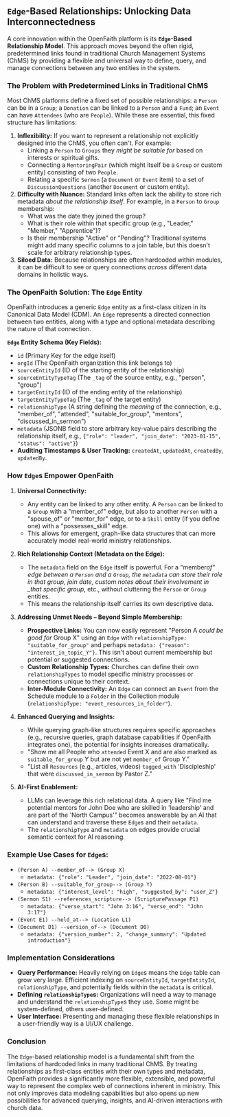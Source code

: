 ## `Edge`-Based Relationships: Unlocking Data Interconnectedness

A core innovation within the OpenFaith platform is its **`Edge`-Based Relationship Model**. This approach moves beyond the often rigid, predetermined links found in traditional Church Management Systems (ChMS) by providing a flexible and universal way to define, query, and manage connections between any two entities in the system.

### The Problem with Predetermined Links in Traditional ChMS

Most ChMS platforms define a fixed set of possible relationships: a `Person` can be in a `Group`; a `Donation` can be linked to a `Person` and a `Fund`; an `Event` can have `Attendees` (who are `People`). While these are essential, this fixed structure has limitations:

1.  **Inflexibility:** If you want to represent a relationship not explicitly designed into the ChMS, you often can't. For example:
    - Linking a `Person` to `Groups` they _might be suitable for_ based on interests or spiritual gifts.
    - Connecting a `MentoringPair` (which might itself be a `Group` or custom entity) consisting of two `People`.
    - Relating a specific `Sermon` (a `Document` or `Event` item) to a set of `DiscussionQuestions` (another `Document` or custom entity).
2.  **Difficulty with Nuance:** Standard links often lack the ability to store rich metadata _about the relationship itself_. For example, in a `Person` to `Group` membership:
    - What was the date they joined the group?
    - What is their role within that specific group (e.g., "Leader," "Member," "Apprentice")?
    - Is their membership "Active" or "Pending"?
      Traditional systems might add many specific columns to a join table, but this doesn't scale for arbitrary relationship types.
3.  **Siloed Data:** Because relationships are often hardcoded within modules, it can be difficult to see or query connections _across_ different data domains in holistic ways.

### The OpenFaith Solution: The `Edge` Entity

OpenFaith introduces a generic `Edge` entity as a first-class citizen in its Canonical Data Model (CDM). An `Edge` represents a directed connection between two entities, along with a type and optional metadata describing the nature of that connection.

**`Edge` Entity Schema (Key Fields):**

- `id` (Primary Key for the edge itself)
- `orgId` (The OpenFaith organization this link belongs to)
- `sourceEntityId` (ID of the starting entity of the relationship)
- `sourceEntityTypeTag` (The `_tag` of the source entity, e.g., "person", "group")
- `targetEntityId` (ID of the ending entity of the relationship)
- `targetEntityTypeTag` (The `_tag` of the target entity)
- `relationshipType` (A string defining the _meaning_ of the connection, e.g., "member_of", "attended", "suitable_for_group", "mentors", "discussed_in_sermon")
- `metadata` (JSONB field to store arbitrary key-value pairs describing the relationship itself, e.g., `{"role": "leader", "join_date": "2023-01-15", "status": "active"}`)
- **Auditing Timestamps & User Tracking:** `createdAt`, `updatedAt`, `createdBy`, `updatedBy`.

### How `Edge`s Empower OpenFaith

1.  **Universal Connectivity:**

    - Any entity can be linked to any other entity. A `Person` can be linked to a `Group` with a "member_of" edge, but also to another `Person` with a "spouse_of" or "mentor_for" edge, or to a `Skill` entity (if you define one) with a "possesses_skill" edge.
    - This allows for emergent, graph-like data structures that can more accurately model real-world ministry relationships.

2.  **Rich Relationship Context (Metadata on the Edge):**

    - The `metadata` field on the `Edge` itself is powerful. For a "member*of" edge between a `Person` and a `Group`, the `metadata` can store their role in that group, join date, custom notes about their involvement in \_that specific group*, etc., without cluttering the `Person` or `Group` entities.
    - This means the relationship itself carries its own descriptive data.

3.  **Addressing Unmet Needs – Beyond Simple Membership:**

    - **Prospective Links:** You can now easily represent "Person A _could be good for_ Group X" using an `Edge` with `relationshipType: "suitable_for_group"` and perhaps `metadata: {"reason": "interest_in_topic_Y"}`. This isn't about current membership but potential or suggested connections.
    - **Custom Relationship Types:** Churches can define their own `relationshipTypes` to model specific ministry processes or connections unique to their context.
    - **Inter-Module Connectivity:** An `Edge` can connect an `Event` from the Schedule module to a `Folder` in the Collection module (`relationshipType: "event_resources_in_folder"`).

4.  **Enhanced Querying and Insights:**

    - While querying graph-like structures requires specific approaches (e.g., recursive queries, graph database capabilities if OpenFaith integrates one), the potential for insights increases dramatically.
    - "Show me all People who `attended` Event X and are also marked as `suitable_for_group` Y but are not yet `member_of` Group Y."
    - "List all `Resources` (e.g., articles, videos) `tagged_with` 'Discipleship' that were `discussed_in_sermon` by Pastor Z."

5.  **AI-First Enablement:**
    - LLMs can leverage this rich relational data. A query like "Find me potential mentors for John Doe who are skilled in 'leadership' and are part of the 'North Campus'" becomes answerable by an AI that can understand and traverse these `Edge`s and their `metadata`.
    - The `relationshipType` and `metadata` on edges provide crucial semantic context for AI reasoning.

### Example Use Cases for `Edge`s:

- `(Person A) --member_of--> (Group X)`
  - `metadata: {"role": "Leader", "join_date": "2022-08-01"}`
- `(Person B) --suitable_for_group--> (Group Y)`
  - `metadata: {"interest_level": "high", "suggested_by": "user_Z"}`
- `(Sermon S1) --references_scripture--> (ScripturePassage P1)`
  - `metadata: {"verse_start": "John 3:16", "verse_end": "John 3:17"}`
- `(Event E1) --held_at--> (Location L1)`
- `(Document D1) --version_of--> (Document D0)`
  - `metadata: {"version_number": 2, "change_summary": "Updated introduction"}`

### Implementation Considerations

- **Query Performance:** Heavily relying on `Edge`s means the `Edge` table can grow very large. Efficient indexing on `sourceEntityId`, `targetEntityId`, `relationshipType`, and potentially fields within the `metadata` is critical.
- **Defining `relationshipType`s:** Organizations will need a way to manage and understand the `relationshipType`s they use. Some might be system-defined, others user-defined.
- **User Interface:** Presenting and managing these flexible relationships in a user-friendly way is a UI/UX challenge.

### Conclusion

The `Edge`-based relationship model is a fundamental shift from the limitations of hardcoded links in many traditional ChMS. By treating relationships as first-class entities with their own types and metadata, OpenFaith provides a significantly more flexible, extensible, and powerful way to represent the complex web of connections inherent in ministry. This not only improves data modeling capabilities but also opens up new possibilities for advanced querying, insights, and AI-driven interactions with church data.

